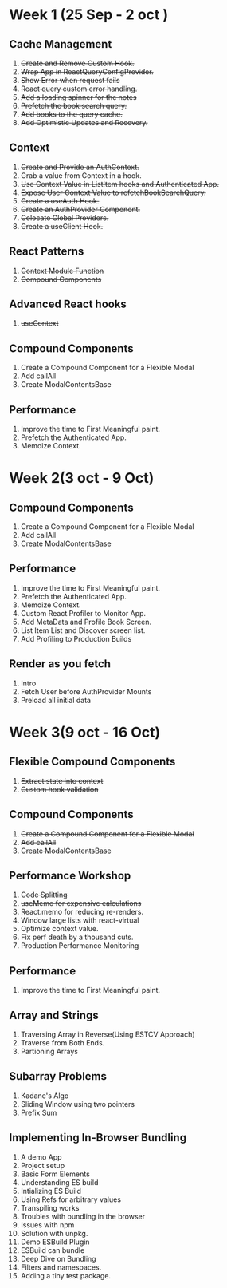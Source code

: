 # Week 1 (25 Sep - 2 oct )

## Cache Management

1. ~~Create and Remove Custom Hook.~~
2. ~~Wrap App in ReactQueryConfigProvider.~~
3. ~~Show Error when request fails~~
4. ~~React query custom error handling.~~
5. ~~Add a loading spinner for the notes~~
6. ~~Prefetch the book search query.~~
7. ~~Add books to the query cache.~~
8. ~~Add Optimistic Updates and Recovery.~~

## Context

1. ~~Create and Provide an AuthContext.~~
2. ~~Grab a value from Context in a hook.~~
3. ~~Use Context Value in ListItem hooks and Authenticated App.~~
4. ~~Expose User Context Value to refetchBookSearchQuery.~~
5. ~~Create a useAuth Hook.~~
6. ~~Create an AuthProvider Component.~~
7. ~~Colocate Global Providers.~~
8. ~~Create a useClient Hook.~~

## React Patterns

1. ~~Context Module Function~~
2. ~~Compound Components~~

## Advanced React hooks

1. ~~useContext~~

## Compound Components

1. Create a Compound Component for a Flexible Modal
2. Add callAll
3. Create ModalContentsBase

## Performance

1. Improve the time to First Meaningful paint.
2. Prefetch the Authenticated App.
3. Memoize Context.

# Week 2(3 oct - 9 Oct)

## Compound Components

1. Create a Compound Component for a Flexible Modal
2. Add callAll
3. Create ModalContentsBase

## Performance

1. Improve the time to First Meaningful paint.
2. Prefetch the Authenticated App.
3. Memoize Context.
4. Custom React.Profiler to Monitor App.
5. Add MetaData and Profile Book Screen.
6. List Item List and Discover screen list.
7. Add Profiling to Production Builds

## Render as you fetch

1. Intro
2. Fetch User before AuthProvider Mounts
3. Preload all initial data

# Week 3(9 oct - 16 Oct)

## Flexible Compound Components

1. ~~Extract state into context~~
2. ~~Custom hook validation~~

## Compound Components

1. ~~Create a Compound Component for a Flexible Modal~~
2. ~~Add callAll~~
3. ~~Create ModalContentsBase~~

## Performance Workshop

1. ~~Code Splitting~~
2. ~~useMemo for expensive calculations~~
3. React.memo for reducing re-renders.
4. Window large lists with react-virtual
5. Optimize context value.
6. Fix perf death by a thousand cuts.
7. Production Performance Monitoring

## Performance

1. Improve the time to First Meaningful paint.

## Array and Strings

1. Traversing Array in Reverse(Using ESTCV Approach)
2. Traverse from Both Ends.
3. Partioning Arrays

## Subarray Problems

1. Kadane's Algo
2. Sliding Window using two pointers
3. Prefix Sum

## Implementing In-Browser Bundling

1. A demo App
2. Project setup
3. Basic Form Elements
4. Understanding ES build
5. Intializing ES Build
6. Using Refs for arbitrary values
7. Transpiling works
8. Troubles with bundling in the browser
9. Issues with npm
10. Solution with unpkg.
11. Demo ESBuild Plugin
12. ESBuild can bundle
13. Deep Dive on Bundling
14. Filters and namespaces.
15. Adding a tiny test package.
